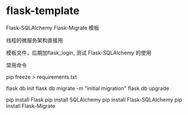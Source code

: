 # flask-template
 Flask-SQLAlchemy Flask-Migrate 模板

线程的微服务架构直接用

模板文件，后期加flask_login, 测试 Flask-SQLAlchemy 的使用



常用命令

pip freeze > requirements.txt

flask db init
flask db migrate -m "initial migration"
flask db upgrade

pip install Flask
pip install SQLAlchemy
pip install Flask-SQLAlchemy
pip install Flask-Migrate